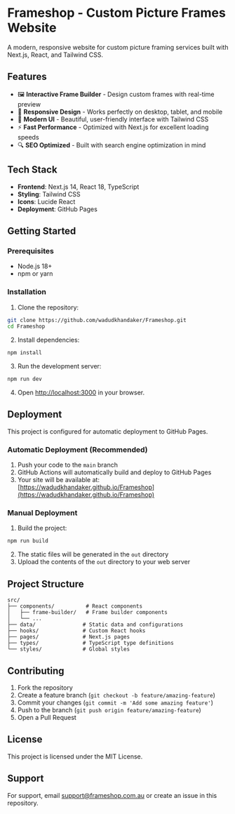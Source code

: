 # Frameshop - Custom Picture Frames Website

A modern, responsive website for custom picture framing services built with Next.js, React, and Tailwind CSS.

## Features

- 🖼️ **Interactive Frame Builder** - Design custom frames with real-time preview
- 📱 **Responsive Design** - Works perfectly on desktop, tablet, and mobile
- 🎨 **Modern UI** - Beautiful, user-friendly interface with Tailwind CSS
- ⚡ **Fast Performance** - Optimized with Next.js for excellent loading speeds
- 🔍 **SEO Optimized** - Built with search engine optimization in mind

## Tech Stack

- **Frontend**: Next.js 14, React 18, TypeScript
- **Styling**: Tailwind CSS
- **Icons**: Lucide React
- **Deployment**: GitHub Pages

## Getting Started

### Prerequisites

- Node.js 18+ 
- npm or yarn

### Installation

1. Clone the repository:
```bash
git clone https://github.com/wadudkhandaker/Frameshop.git
cd Frameshop
```

2. Install dependencies:
```bash
npm install
```

3. Run the development server:
```bash
npm run dev
```

4. Open [http://localhost:3000](http://localhost:3000) in your browser.

## Deployment

This project is configured for automatic deployment to GitHub Pages.

### Automatic Deployment (Recommended)

1. Push your code to the `main` branch
2. GitHub Actions will automatically build and deploy to GitHub Pages
3. Your site will be available at: [https://wadudkhandaker.github.io/Frameshop](https://wadudkhandaker.github.io/Frameshop)

### Manual Deployment

1. Build the project:
```bash
npm run build
```

2. The static files will be generated in the `out` directory
3. Upload the contents of the `out` directory to your web server

## Project Structure

```
src/
├── components/          # React components
│   ├── frame-builder/   # Frame builder components
│   └── ...
├── data/               # Static data and configurations
├── hooks/              # Custom React hooks
├── pages/              # Next.js pages
├── types/              # TypeScript type definitions
└── styles/             # Global styles
```

## Contributing

1. Fork the repository
2. Create a feature branch (`git checkout -b feature/amazing-feature`)
3. Commit your changes (`git commit -m 'Add some amazing feature'`)
4. Push to the branch (`git push origin feature/amazing-feature`)
5. Open a Pull Request

## License

This project is licensed under the MIT License.

## Support

For support, email support@frameshop.com.au or create an issue in this repository. 